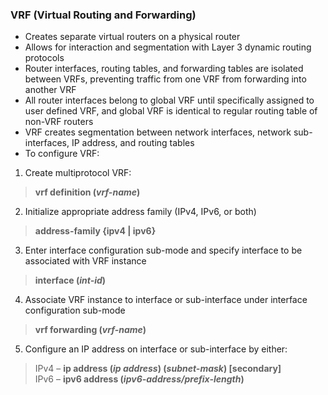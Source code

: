 ### VRF (Virtual Routing and Forwarding)  
* Creates separate virtual routers on a physical router  
* Allows for interaction and segmentation with Layer 3 dynamic routing protocols  
* Router interfaces, routing tables, and forwarding tables are isolated between VRFs, preventing traffic from one VRF from forwarding into another VRF  
* All router interfaces belong to global VRF until specifically assigned to user defined VRF, and global VRF is identical to regular routing table of non-VRF routers  
* VRF creates segmentation between network interfaces, network sub-interfaces, IP address, and routing tables  
* To configure VRF:  
1. Create multiprotocol VRF:  
> **vrf definition (*vrf-name*)**  
2. Initialize appropriate address family (IPv4, IPv6, or both)  
> **address-family {ipv4 | ipv6}**  
3. Enter interface configuration sub-mode and specify interface to be associated with VRF instance  
> **interface (*int-id*)**  
4. Associate VRF instance to interface or sub-interface under interface configuration sub-mode  
> **vrf forwarding (*vrf-name*)**  
5. Configure an IP address on interface or sub-interface by either:  
> IPv4 – **ip address (*ip address*) (*subnet-mask*) [secondary]**  
> IPv6 – **ipv6 address (*ipv6-address/prefix-length*)**  
